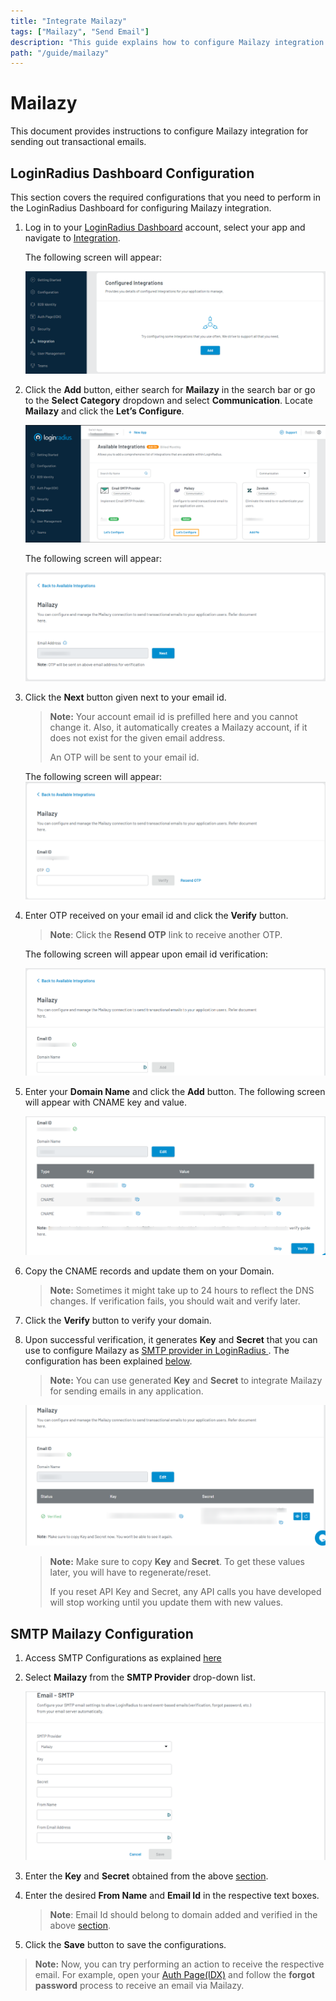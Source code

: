 ```yaml
---
title: "Integrate Mailazy"
tags: ["Mailazy", "Send Email"]
description: "This guide explains how to configure Mailazy integration for sending transactional emails."
path: "/guide/mailazy"
---
```


# Mailazy  
This document provides instructions to configure Mailazy integration for sending out transactional emails.

## LoginRadius Dashboard Configuration
This section covers the required configurations that you need to perform in the LoginRadius Dashboard for configuring Mailazy integration.

1. Log in to your <a href="https://dashboard.loginradius.com/" target="_blank">LoginRadius Dashboard</a> account, select your app and navigate to <a href="https://dashboard.loginradius.com/integration" target="_blank">Integration</a>.
 
   The following screen will appear:

   ![alt_text](../../assets/blog-common/configured-integration.png "image_tooltip")

2. Click the **Add** button, either search for **Mailazy** in the search bar or go to the **Select Category** dropdown and select **Communication**. Locate **Mailazy** and click the **Let’s Configure**.

   ![alt_text](../../guide/mailazy/images/mailazy-integrations.png "image_tooltip")

   The following screen will appear:

   ![alt_text](../../guide/mailazy/images/mailazy-configure.png "image_tooltip")

3. Click the **Next** button given next to your email id. 
   
   >**Note:** Your account email id is prefilled here and you cannot change it. Also, it automatically creates a Mailazy account, if it does not exist for the given email address.
   >
   > An OTP will be sent to your email id. 

   The following screen will appear: 
   ![alt_text](../../guide/mailazy/images/mailazy-otp.png "image_tooltip")

4. Enter OTP received on your email id and click the **Verify** button. 

   >**Note**: Click the **Resend OTP** link to receive another OTP.
   
   The following screen will appear upon email id verification:

   ![alt_text](../../guide/mailazy/images/mailazy-verifiedemail.png "image_tooltip")

  
5. Enter your **Domain Name** and click the **Add** button. The following screen will appear with CNAME key and value.

   ![alt_text](../../guide/mailazy/images/mailazy-domainveri.png "image_tooltip")


6. Copy the CNAME records and update them on your Domain.

   >**Note:** Sometimes it might take up to 24 hours to reflect the DNS changes. If verification fails, you should wait and verify later.

7. Click the **Verify** button to verify your domain.

8. Upon successful verification, it generates **Key** and **Secret** that you can use to configure Mailazy as <a href="https://www.loginradius.com/docs/developer/guide/setup-your-smtp-provider" target="blank"> SMTP provider in LoginRadius </a>. The configuration has been explained [below](#smtp-mailazy-configurations).

   >**Note:** You can use generated **Key** and **Secret** to integrate Mailazy for sending emails in any application.

    ![alt_text](../../guide/mailazy/images/mailazy-domainkey.png "image_tooltip")

   >**Note:** Make sure to copy **Key** and **Secret**. To get these values later, you will have to regenerate/reset. 
   > 
   >If you reset API Key and Secret, any API calls you have developed will stop working until you update them with  new values.

## SMTP Mailazy Configuration

1. Access SMTP Configurations as explained <a href="https://www.loginradius.com/docs/developer/guide/setup-your-smtp-provider" target="blank">here</a>

2. Select **Mailazy** from the **SMTP Provider** drop-down list.

   ![alt_text](../../guide/mailazy/images/mailazy-smtp.png "image_tooltip")

3. Enter the **Key** and **Secret** obtained from the above [section](#loginradius-dashboard-configuration).

4. Enter the desired **From Name** and **Email Id** in the respective text boxes.

   >**Note**: Email Id should belong to domain added and verified in the above [section](#loginradius-dashboard-configuration).

5. Click the **Save** button to save the configurations.

>**Note:** Now, you can try performing an action to receive the respective email. For example, open your [Auth Page(IDX)](https://www.loginradius.com/docs/developer/concepts/idx) and follow the **forgot password** process to receive an email via Mailazy.


   